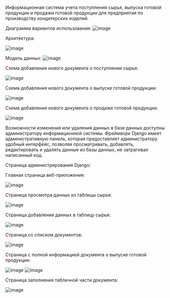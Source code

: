 Информационная система учета поступления сырья, выпуска готовой продукции и продажи готовой продукции для предприятия по производству кондитерских изделий.


Диаграмма вариантов использования:
![image](https://github.com/user-attachments/assets/82ed75ee-1533-4790-872f-d564d68e9dec)


Архитектура:


![image](https://github.com/user-attachments/assets/6ddb6bf1-ff13-46d1-a579-21a130e76c3b)


Модель данных:
![image](https://github.com/user-attachments/assets/fe660310-b41d-46d4-9d57-1c73354c9931)



Схема добавления нового документа о поступлении сырья:


![image](https://github.com/user-attachments/assets/cbad271f-f4a3-42b7-8e46-a5761a9d332a)



Схема добавления нового документа о выпуске готовой продукции:


![image](https://github.com/user-attachments/assets/95053cf0-1cbd-4b34-bda9-bddb032aac8e)


Схема добавления нового документа о продаже готовой продукции:


![image](https://github.com/user-attachments/assets/872ab393-6f1f-42b1-843a-cc56a10ba4f2)



Возможности изменения или удаления данных в базе данных доступны администратору информационной системы. Фреймворк Django имеет административную панель, которая предоставляет администратору удобный интерфейс, позволяя просматривать, добавлять, редактировать и удалять данные из базы данных, не затрагивая написанный код.


Страница администрирования Django:


Главная страница веб-приложения:

![image](https://github.com/user-attachments/assets/2dc1a78f-22ef-43b6-ad6d-911bbf24b3d6)



Страница просмотра данных из таблицы сырья:

![image](https://github.com/user-attachments/assets/b3650b0d-6496-4b03-8cbb-6436f657f32e)



Страница добавления данных в таблицу сырья:

![image](https://github.com/user-attachments/assets/23a425e3-90d5-473e-b35e-4685765ff39a)



Страница со списком документов:

![image](https://github.com/user-attachments/assets/e27442dd-943f-4a8a-93f5-a6d84de07de2)



Страница с полной информацией документа о выпуске готовой продукции:

![image](https://github.com/user-attachments/assets/0fed31c5-f840-4759-9867-e3725c06a4e4)
![image](https://github.com/user-attachments/assets/4b1d66ce-db58-44c7-9d54-17b879e10211)


Страница заполнения табличной части документа:

![image](https://github.com/user-attachments/assets/342908d5-e453-474a-b4cd-5f9ea09691b1)

